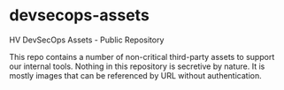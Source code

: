 # devsecops-assets

HV DevSecOps Assets - Public Repository

This repo contains a number of non-critical third-party assets to support our internal tools. Nothing in this repository is secretive by nature. It is mostly images that can be referenced by URL without authentication.
